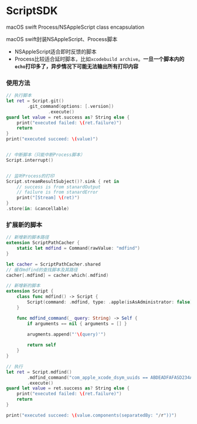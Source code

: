 # ScriptSDK
macOS swift Process/NSAppleScript class encapsulation

macOS swift封装NSAppleScript、Process脚本 

- NSAppleScript适合即时反馈的脚本
- Process比较适合延时脚本，比如`xcodebuild archive`。**一旦一个脚本内的`echo`打印多了，异步情况下可能无法输出所有打印内容**

### 使用方法

```swift
// 执行脚本
let ret = Script.git()
		.git_command(options: [.version])
                .execute()
guard let value = ret.success as? String else { 
    print("executed failed: \(ret.failure)")
    return 
}
print("executed succeed: \(value)")


// 中断脚本（只能中断Process脚本）
Script.interrupt()


// 监听Process的打印
Script.streamResultSubject()?.sink { ret in
	// success is from stanardOutput
	// failure is from stanardError
	print("[Stream] \(ret)")
}
.store(in: &cancellable)
```



### 扩展新的脚本

```swift
// 新增新的脚本路径
extension ScriptPathCacher {
    static let mdfind = Command(rawValue: "mdfind")
}

let cacher = ScriptPathCacher.shared
// 缓存mdfind的查找脚本及其路径
cacher[.mdfind] = cacher.which(.mdfind)

// 新增新的脚本
extension Script {
    class func mdfind() -> Script {
        Script(command: .mdfind, type: .apple(isAsAdministrator: false))
    }

    func mdfind_command(_ query: String) -> Self {
        if arguments == nil { arguments = [] }

        arugments.append("'\(query)'")
	
        return self
    }
}

// 执行
let ret = Script.mdfind()
		.mdfind_command("com_apple_xcode_dsym_uuids == ABDEADFAFASD234ALKSJDFZ")
		.execute()
guard let value = ret.success as? String else { 
    print("executed failed: \(ret.failure)")
    return 
}

print("executed succeed: \(value.components(separatedBy: "/r"))")
```

